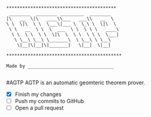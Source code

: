 ```
*****************************************
 ________  ________ _________  ________   
|\   __  \|\   ____\\___   ___\\   __  \  
\ \  \|\  \ \  \___\|___ \  \_\ \  \|\  \ 
 \ \   __  \ \  \  ___  \ \  \ \ \   ____\
  \ \  \ \  \ \  \|\  \  \ \  \ \ \  \___|
   \ \__\ \__\ \_______\  \ \__\ \ \__\   
    \|__|\|__|\|_______|   \|__|  \|__|   
    
*******************************************                                                             
                                
Made by ________________________________


```
#AGTP
AGTP is an automatic geomteric theorem prover.

- [x] Finish my changes
- [ ] Push my commits to GitHub
- [ ] Open a pull request
